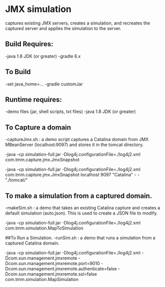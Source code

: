 #  JMX simulation 
captures existing JMX servers, creates a simulation, and recreates the captured server and applies the simulation to the server.

## Build Requires:
  -java 1.8 JDK (or greater)
  -gradle 6.x

## To Build
 -set java_home=...
 -gradle customJar

## Runtime requires:
  -demo files (jar, shell scripts, txt files)
  -java 1.8 JDK (or greater)

## To Capture a domain
  -captureJmx.sh : a demo script captures a Catalina domain from JMX MBeanServer (localhost:9097) and stores it in the tomcat directory.

  -java -cp simulation-full.jar -Dlog4j.configurationFile=./log4j2.xml com.tmm.capture.jmx.JmxSnapshot <ip> <port> <domain> <usernameOrDash> <PasswordOrDash> <OutputDir>

  -java -cp simulation-full.jar -Dlog4j.configurationFile=./log4j2.xml com.tmm.capture.jmx.JmxSnapshot localhost 9097 "Catalina" - - "./tomcat/"

## To make a simulation from a captured domain.

  -makeSim.sh : a demo that takes an existing Catalina capture and creates a default simulation (auto.json). This is used to create a JSON file to modify.

  -java -cp simulation-full.jar -Dlog4j.configurationFile=./log4j2.xml com.tmm.simulation.MapToSimulation <inputDir> <sourceDomain> <targetDomain> <outputFile>

##To Run a Simulation. 
  -runSim.sh : a demo that runs a simulation from a captured Catalina domain.

  -java -cp simulation-full.jar -Dlog4j.configurationFile=./log4j2.xml -Dcom.sun.management.jmxremote -Dcom.sun.management.jmxremote.port=9010 
      -Dcom.sun.management.jmxremote.authenticate=false -Dcom.sun.management.jmxremote.ssl=false com.tmm.simulation.MapSimulation <simulationFile>
